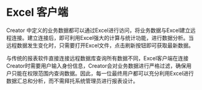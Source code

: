 Excel 客户端
===

Creator 中定义的业务数据都可以通过Excel进行访问，将业务数据与Excel建立远程连接。建立连接后，即可利用Excel强大的计算与统计功能，进行数据分析。当远程数据发生变化时，只需要打开Excel文件，点击刷新按钮即可获取最新数据。

与传统的报表软件直接连接远程数据库查询所有数据不同，Excel客户端在连接Creator时需要用户输入身份信息，Creator会对业务数据进行严格过滤，确保用户只能在权限范围内查询数据。因此，每一位最终用户都可以充分利用Excel进行数据汇总和分析，而不需拜托系统管理员进行报表设计。

